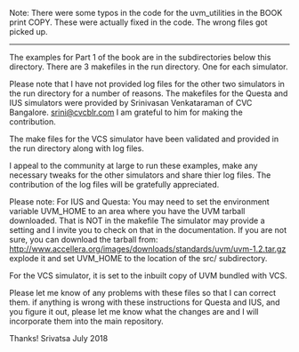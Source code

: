 Note: 
There were some typos in the code for the uvm_utilities in the BOOK print COPY.
These were actually  fixed in the code. The wrong files got picked up.


------------------------------------

The examples for Part 1 of the book are in the subdirectories below this directory.
There are 3 makefiles in the run directory. One for each simulator. 

Please note that I have not provided log files for the other two simulators in the run directory for a number of reasons. 
The makefiles for the Questa and IUS simulators were provided by Srinivasan Venkataraman of CVC Bangalore.  srini@cvcblr.com
I am grateful to him for making the contribution. 

The make files for  the VCS simulator have been validated and provided in the run directory along with log files. 

I appeal to the community at large to run these examples, make any necessary tweaks for the other simulators and share thier log files.
The contribution of the log files will be gratefully appreciated.



Please note: 
For IUS and Questa:
You may need to set the environment variable UVM_HOME to an area where you have the UVM tarball downloaded.  That is NOT in the makefile
The simulator may provide a setting and I invite you to check on that in the documentation. 
If you are not sure, you can download the tarball from: http://www.accellera.org/images/downloads/standards/uvm/uvm-1.2.tar.gz
explode it and set UVM_HOME to the location of the src/ subdirectory.

For the VCS simulator, it is set to the inbuilt copy of UVM bundled with VCS. 

Please let me know of any problems with these files so that I can correct them.
if anything is wrong with these instructions for Questa and IUS, and you figure it out, please let me know what the changes are and I will incorporate them
into the main repository.

Thanks!
Srivatsa 
July 2018




